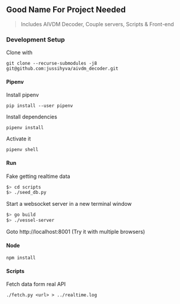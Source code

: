 ## Good Name For Project Needed
> Includes AIVDM Decoder, Couple servers, Scripts & Front-end

### Development Setup

Clone with

```
git clone --recurse-submodules -j8 git@github.com:jussihyva/aivdm_decoder.git
```

#### Pipenv

Install pipenv

`pip install --user pipenv`

Install dependencies

`pipenv install`

Activate it

`pipenv shell`


#### Run
Fake getting realtime data

```sh
$> cd scripts
$> ./seed_db.py
```

Start a websocket server in a new terminal window
```sh
$> go build
$> ./vessel-server
```
Goto http://localhost:8001 (Try it with multiple browsers)

#### Node

`npm install`

#### Scripts
Fetch data form real API

`./fetch.py <url> > ../realtime.log`